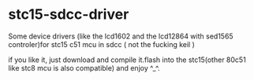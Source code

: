 # stc15-sdcc-driver
Some device drivers (like the lcd1602 and the lcd12864 with sed1565 controler)for stc15 c51 mcu in sdcc ( not the fucking keil )

if you like it, just download and compile it.flash into the stc15(other 80c51 like stc8 mcu is also compatible) and enjoy ^_^.
